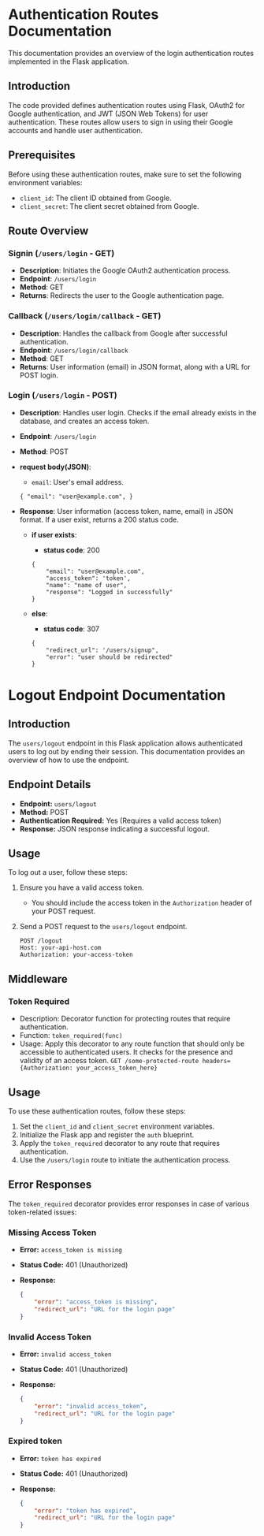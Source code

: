 
# Authentication Routes Documentation


This documentation provides an overview of the login authentication routes implemented in the Flask application.

## Introduction

The code provided defines authentication routes using Flask, OAuth2 for Google authentication, and JWT (JSON Web Tokens) for user authentication. These routes allow users to sign in using their Google accounts and handle user authentication.

## Prerequisites

Before using these authentication routes, make sure to set the following environment variables:

- `client_id`: The client ID obtained from Google.
- `client_secret`: The client secret obtained from Google.

## Route Overview

### Signin (`/users/login` - GET)

- **Description**: Initiates the Google OAuth2 authentication process.
- **Endpoint**: `/users/login`
- **Method**: GET
- **Returns**: Redirects the user to the Google authentication page.

### Callback (`/users/login/callback` - GET)

- **Description**: Handles the callback from Google after successful authentication.
- **Endpoint**: `/users/login/callback`
- **Method**: GET
- **Returns**: User information (email) in JSON format, along with a URL for POST login.


### Login (`/users/login` - POST)

- **Description**: Handles user login. Checks if the email already exists in the database, and creates an access token.
- **Endpoint**: `/users/login`
- **Method**: POST
- **request body(JSON)**:
  - `email`: User's email address.

  `{
    "email": "user@example.com",
   }`
 

- **Response**: User information (access token, name, email) in JSON format. If a user exist, returns a 200 status code.
    * **if user exists**:
        * **status code**: 200
      
        ``` 
      {
            "email": "user@example.com",
            "access_token": 'token',
            "name": "name of user",
            "response": "Logged in successfully"
        }
    * **else**:
        * **status code**: 307
      
        ```
      {
            "redirect_url": '/users/signup",
            "error": "user should be redirected"
        }

# Logout Endpoint Documentation

## Introduction

The `users/logout` endpoint in this Flask application allows authenticated users to log out by ending their session. This documentation provides an overview of how to use the endpoint.

## Endpoint Details

- **Endpoint:** `users/logout`
- **Method:** POST
- **Authentication Required:** Yes (Requires a valid access token)
- **Response:** JSON response indicating a successful logout.

## Usage

To log out a user, follow these steps:

1. Ensure you have a valid access token.
   - You should include the access token in the `Authorization` header of your POST request.

2. Send a POST request to the `users/logout` endpoint.

   ```http
   POST /logout
   Host: your-api-host.com
   Authorization: your-access-token

## Middleware

### Token Required

- Description: Decorator function for protecting routes that require authentication.
- Function: `token_required(func)`
- Usage: Apply this decorator to any route function that should only be accessible to authenticated users. It checks for the presence and validity of an access token.
  `GET /some-protected-route
headers={Authorization: your_access_token_here}
`
## Usage

To use these authentication routes, follow these steps:

1. Set the `client_id` and `client_secret` environment variables.
2. Initialize the Flask app and register the `auth` blueprint.
3. Apply the `token_required` decorator to any route that requires authentication.
4. Use the `/users/login` route to initiate the authentication process.

## Error Responses

The `token_required` decorator provides error responses in case of various token-related issues:

### Missing Access Token

- **Error:** `access_token is missing`
- **Status Code:** 401 (Unauthorized)
- **Response:**

  ```json
  {
      "error": "access_token is missing",
      "redirect_url": "URL for the login page"
  }

### Invalid Access Token
- **Error:** `invalid access_token`
- **Status Code:** 401 (Unauthorized)
- **Response:**

  ```json
  {
      "error": "invalid access_token",
      "redirect_url": "URL for the login page"
  }


### Expired token
- **Error:** `token has expired`
- **Status Code:** 401 (Unauthorized)
- **Response:**

  ```json
  {
      "error": "token has expired",
      "redirect_url": "URL for the login page"
  }
